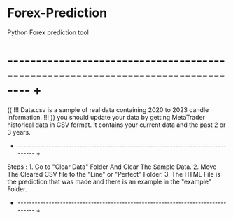 # Forex-Prediction
Python Forex prediction tool

# -------------------------------------------------------------------------------- +

(( !!! Data.csv is a sample of real data containing 2020 to 2023 candle information. !!! ))
you should update your data by getting MetaTrader historical data in CSV format.
it contains your current data and the past 2 or 3 years.
+ -------------------------------------------------------------------------------- +

Steps : 
	1. Go to "Clear Data" Folder And Clear The Sample Data.
	2. Move The Cleared CSV file to the "Line" or "Perfect" Folder.
	3. The HTML File is the prediction that was made and there is an example in the "example" Folder.

+ -------------------------------------------------------------------------------- +
